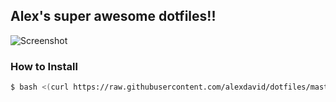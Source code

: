 Alex's super awesome dotfiles!!
---------------------------------------------

![Screenshot](https://raw.github.com/alexdavid/dotfiles/master/doc/screenshot.png)


### How to Install
```sh
$ bash <(curl https://raw.githubusercontent.com/alexdavid/dotfiles/master/install)
```
